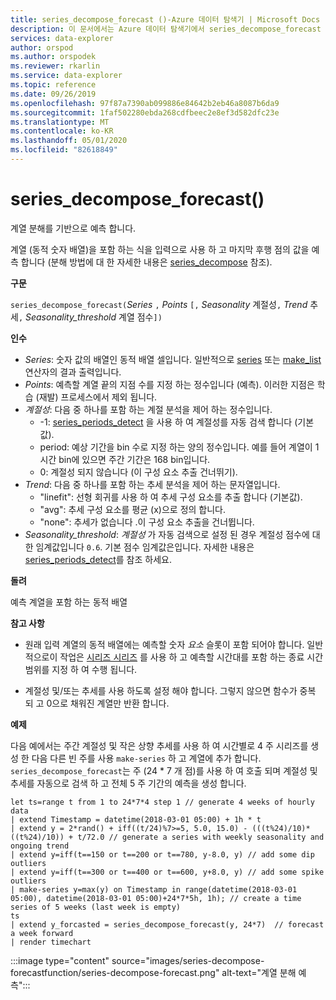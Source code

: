 ```yaml
---
title: series_decompose_forecast ()-Azure 데이터 탐색기 | Microsoft Docs
description: 이 문서에서는 Azure 데이터 탐색기에서 series_decompose_forecast ()에 대해 설명 합니다.
services: data-explorer
author: orspod
ms.author: orspodek
ms.reviewer: rkarlin
ms.service: data-explorer
ms.topic: reference
ms.date: 09/26/2019
ms.openlocfilehash: 97f87a7390ab099886e84642b2eb46a8087b6da9
ms.sourcegitcommit: 1faf502280ebda268cdfbeec2e8ef3d582dfc23e
ms.translationtype: MT
ms.contentlocale: ko-KR
ms.lasthandoff: 05/01/2020
ms.locfileid: "82618849"
---
```

# <a name="series_decompose_forecast"></a>series_decompose_forecast()

계열 분해를 기반으로 예측 합니다.

계열 (동적 숫자 배열)을 포함 하는 식을 입력으로 사용 하 고 마지막 후행 점의 값을 예측 합니다 (분해 방법에 대 한 자세한 내용은 [series_decompose](series-decomposefunction.md) 참조).
 
**구문**

`series_decompose_forecast(`*Series* `,` *Points* `[,` *Seasonality* 계절성`,` *Trend* 추세`,` *Seasonality_threshold* 계열 점수`])`

**인수**

* *Series*: 숫자 값의 배열인 동적 배열 셀입니다. 일반적으로 [series](make-seriesoperator.md) 또는 [make_list](makelist-aggfunction.md) 연산자의 결과 출력입니다.
* *Points*: 예측할 계열 끝의 지점 수를 지정 하는 정수입니다 (예측). 이러한 지점은 학습 (재발) 프로세스에서 제외 됩니다.
* *계절성*: 다음 중 하나를 포함 하는 계절 분석을 제어 하는 정수입니다.
    * -1: [series_periods_detect](series-periods-detectfunction.md) 을 사용 하 여 계절성를 자동 검색 합니다 (기본값). 
    * period: 예상 기간을 bin 수로 지정 하는 양의 정수입니다. 예를 들어 계열이 1 시간 bin에 있으면 주간 기간은 168 bin입니다.
    * 0: 계절성 되지 않습니다 (이 구성 요소 추출 건너뛰기).   
* *Trend*: 다음 중 하나를 포함 하는 추세 분석을 제어 하는 문자열입니다.
    * "linefit": 선형 회귀를 사용 하 여 추세 구성 요소를 추출 합니다 (기본값).    
    * "avg": 추세 구성 요소를 평균 (x)으로 정의 합니다.
    * "none": 추세가 없습니다 .이 구성 요소 추출을 건너뜁니다.   
* *Seasonality_threshold*: *계절성* 가 자동 검색으로 설정 된 경우 계절성 점수에 대 한 임계값입니다 `0.6`. 기본 점수 임계값은입니다. 자세한 내용은 [series_periods_detect](series-periods-detectfunction.md)를 참조 하세요.

**돌려**

 예측 계열을 포함 하는 동적 배열
  

**참고 사항**

* 원래 입력 계열의 동적 배열에는 예측할 숫자 *요소* 슬롯이 포함 되어야 합니다. 일반적으로이 작업은 [시리즈 시리즈](make-seriesoperator.md) 를 사용 하 고 예측할 시간대를 포함 하는 종료 시간 범위를 지정 하 여 수행 됩니다.
    
* 계절성 및/또는 추세를 사용 하도록 설정 해야 합니다. 그렇지 않으면 함수가 중복 되 고 0으로 채워진 계열만 반환 합니다.

**예제**

다음 예에서는 주간 계절성 및 작은 상향 추세를 사용 하 여 시간별로 4 주 시리즈를 생성 한 다음 다른 빈 주를 사용 `make-series` 하 고 계열에 추가 합니다. `series_decompose_forecast`는 주 (24 * 7 개 점)를 사용 하 여 호출 되며 계절성 및 추세를 자동으로 검색 하 고 전체 5 주 기간의 예측을 생성 합니다. 

```kusto
let ts=range t from 1 to 24*7*4 step 1 // generate 4 weeks of hourly data
| extend Timestamp = datetime(2018-03-01 05:00) + 1h * t 
| extend y = 2*rand() + iff((t/24)%7>=5, 5.0, 15.0) - (((t%24)/10)*((t%24)/10)) + t/72.0 // generate a series with weekly seasonality and ongoing trend
| extend y=iff(t==150 or t==200 or t==780, y-8.0, y) // add some dip outliers
| extend y=iff(t==300 or t==400 or t==600, y+8.0, y) // add some spike outliers
| make-series y=max(y) on Timestamp in range(datetime(2018-03-01 05:00), datetime(2018-03-01 05:00)+24*7*5h, 1h); // create a time series of 5 weeks (last week is empty)
ts 
| extend y_forcasted = series_decompose_forecast(y, 24*7)  // forecast a week forward
| render timechart 
```

:::image type="content" source="images/series-decompose-forecastfunction/series-decompose-forecast.png" alt-text="계열 분해 예측":::
